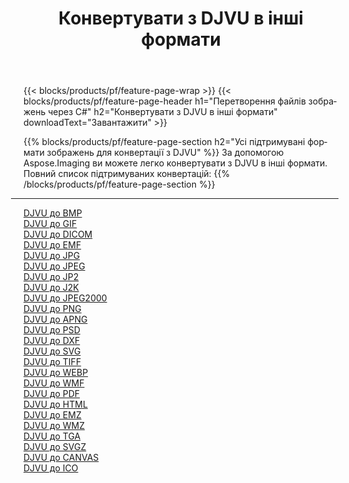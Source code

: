 ﻿---
title: Конвертувати з DJVU в інші формати 
weight: 3920
url: /uk/net/conversion/from/djvu 
lang: uk
langdirlevel: 2
locales: zh-hans,ja,it,ru,de,es,fr,nl,id,lt,pl,pt,vi,tr,ko,zh-hant,ar,hi,th,sv,cs,uk,he
description: За допомогою Aspose.Imaging ви можете легко конвертувати з DJVU в інші формати
---

{{< blocks/products/pf/feature-page-wrap >}}
{{< blocks/products/pf/feature-page-header h1="Перетворення файлів зображень через C#" h2="Конвертувати з DJVU в інші формати" downloadText="Завантажити" >}}


{{% blocks/products/pf/feature-page-section  h2="Усі підтримувані формати зображень для конвертації з DJVU" %}}
За допомогою Aspose.Imaging ви можете легко конвертувати з DJVU в інші формати.
<br/>
Повний список підтримуваних конвертацій:
{{% /blocks/products/pf/feature-page-section %}}
<div class="container-fluid productfamilypage bg-gray">
    <div class="convertypes bg-gray agp-content section">
        <div class="container">
		<hr style="margin-left:-20px;"/>
		<div class="row other-converters">
		    <div class='col-md-2 other-converter remove-lp remove-rp'><a href="/imaging/uk/net/conversion/djvu-to-bmp" >DJVU до BMP</a></div><div class='col-md-2 other-converter remove-lp remove-rp'><a href="/imaging/uk/net/conversion/djvu-to-gif" >DJVU до GIF</a></div><div class='col-md-2 other-converter remove-lp remove-rp'><a href="/imaging/uk/net/conversion/djvu-to-dicom" >DJVU до DICOM</a></div><div class='col-md-2 other-converter remove-lp remove-rp'><a href="/imaging/uk/net/conversion/djvu-to-emf" >DJVU до EMF</a></div><div class='col-md-2 other-converter remove-lp remove-rp'><a href="/imaging/uk/net/conversion/djvu-to-jpg" >DJVU до JPG</a></div><div class='col-md-2 other-converter remove-lp remove-rp'><a href="/imaging/uk/net/conversion/djvu-to-jpeg" >DJVU до JPEG</a></div><div class='col-md-2 other-converter remove-lp remove-rp'><a href="/imaging/uk/net/conversion/djvu-to-jp2" >DJVU до JP2</a></div><div class='col-md-2 other-converter remove-lp remove-rp'><a href="/imaging/uk/net/conversion/djvu-to-j2k" >DJVU до J2K</a></div><div class='col-md-2 other-converter remove-lp remove-rp'><a href="/imaging/uk/net/conversion/djvu-to-jpeg2000" >DJVU до JPEG2000</a></div><div class='col-md-2 other-converter remove-lp remove-rp'><a href="/imaging/uk/net/conversion/djvu-to-png" >DJVU до PNG</a></div><div class='col-md-2 other-converter remove-lp remove-rp'><a href="/imaging/uk/net/conversion/djvu-to-apng" >DJVU до APNG</a></div><div class='col-md-2 other-converter remove-lp remove-rp'><a href="/imaging/uk/net/conversion/djvu-to-psd" >DJVU до PSD</a></div><div class='col-md-2 other-converter remove-lp remove-rp'><a href="/imaging/uk/net/conversion/djvu-to-dxf" >DJVU до DXF</a></div><div class='col-md-2 other-converter remove-lp remove-rp'><a href="/imaging/uk/net/conversion/djvu-to-svg" >DJVU до SVG</a></div><div class='col-md-2 other-converter remove-lp remove-rp'><a href="/imaging/uk/net/conversion/djvu-to-tiff" >DJVU до TIFF</a></div><div class='col-md-2 other-converter remove-lp remove-rp'><a href="/imaging/uk/net/conversion/djvu-to-webp" >DJVU до WEBP</a></div><div class='col-md-2 other-converter remove-lp remove-rp'><a href="/imaging/uk/net/conversion/djvu-to-wmf" >DJVU до WMF</a></div><div class='col-md-2 other-converter remove-lp remove-rp'><a href="/imaging/uk/net/conversion/djvu-to-pdf" >DJVU до PDF</a></div><div class='col-md-2 other-converter remove-lp remove-rp'><a href="/imaging/uk/net/conversion/djvu-to-html" >DJVU до HTML</a></div><div class='col-md-2 other-converter remove-lp remove-rp'><a href="/imaging/uk/net/conversion/djvu-to-emz" >DJVU до EMZ</a></div><div class='col-md-2 other-converter remove-lp remove-rp'><a href="/imaging/uk/net/conversion/djvu-to-wmz" >DJVU до WMZ</a></div><div class='col-md-2 other-converter remove-lp remove-rp'><a href="/imaging/uk/net/conversion/djvu-to-tga" >DJVU до TGA</a></div><div class='col-md-2 other-converter remove-lp remove-rp'><a href="/imaging/uk/net/conversion/djvu-to-svgz" >DJVU до SVGZ</a></div><div class='col-md-2 other-converter remove-lp remove-rp'><a href="/imaging/uk/net/conversion/djvu-to-canvas" >DJVU до CANVAS</a></div><div class='col-md-2 other-converter remove-lp remove-rp'><a href="/imaging/uk/net/conversion/djvu-to-ico" >DJVU до ICO</a></div>
                </div>
        </div>
    </div>
</div>
<br/>

